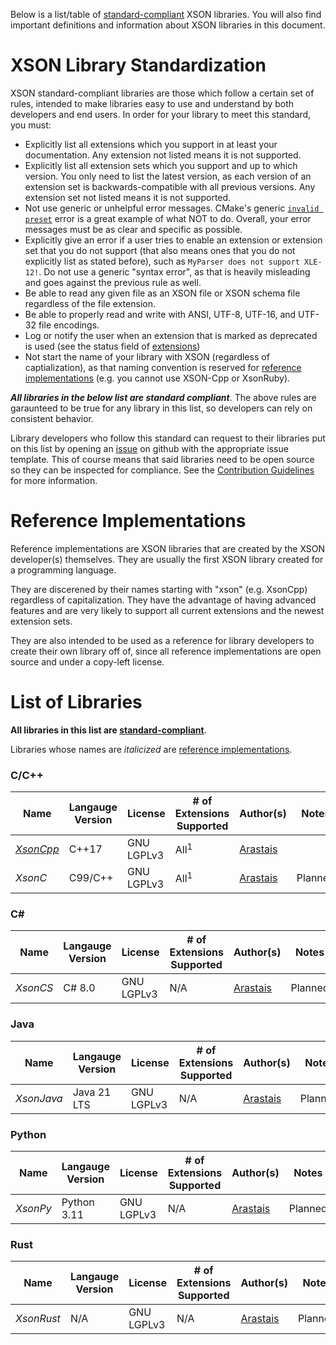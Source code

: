 Below is a list/table of [standard-compliant](#XSON-Library-Standardization) XSON libraries.
You will also find important definitions and information about XSON libraries in this document.

# XSON Library Standardization

XSON standard-compliant libraries are those which follow a certain set of rules, intended to make libraries easy to use and understand by both developers and end users. In order for your library to meet this standard, you must:
- Explicitly list all extensions which you support in at least your documentation. Any extension not listed means it is not supported.
- Explicitly list all extension sets which you support and up to which version. You only need to list the latest version, as each version of an extension set is backwards-compatible with all previous versions. Any extension set not listed means it is not supported.
- Not use generic or unhelpful error messages. CMake's generic [`invalid preset`](https://gitlab.kitware.com/cmake/cmake/-/issues/21310) error is a great example of what NOT to do. Overall, your error messages must be as clear and specific as possible.
- Explicitly give an error if a user tries to enable an extension or extension set that you do not support (that also means ones that you do not explicitly list as stated before), such as `MyParser does not support XLE-12!`. Do not use a generic "syntax error", as that is heavily misleading and goes against the previous rule as well.
- Be able to read any given file as an XSON file or XSON schema file regardless of the file extension.
- Be able to properly read and write with ANSI, UTF-8, UTF-16, and UTF-32 file encodings.
- Log or notify the user when an extension that is marked as deprecated is used (see the status field of [extensions](XSON-Extension-Document-Template))
- Not start the name of your library with XSON (regardless of captialization), as that naming convention is reserved for [reference implementations](#Reference-Implementations) (e.g. you cannot use XSON-Cpp or XsonRuby).

***All libraries in the below list are standard compliant***. The above rules are garaunteed to be true for any library in this list, so developers can rely on consistent behavior. 

Library developers who follow this standard can request to their libraries put on this list by opening an [issue](../issues) on github with the appropriate issue template. This of course means that said libraries need to be open source so they can be inspected for compliance. See the [Contribution Guidelines](Contribution-Guidelines) for more information.

# Reference Implementations
Reference implementations are XSON libraries that are created by the XSON developer(s) themselves. 
They are usually the first XSON library created for a programming language.

They are discerened by their names starting with "xson" (e.g. XsonCpp) regardless of capitalization.
They have the advantage of having advanced features and are very likely to support all current extensions and the newest extension sets.

They are also intended to be used as a reference for library developers to create their own library off of, 
since all reference implementations are open source and under a copy-left license.

# List of Libraries
**All libraries in this list are [standard-compliant](#XSON-Library-Standardization)**.

Libraries whose names are *italicized* are [reference implementations](#Reference-Implementations).

### C/C++
| Name                                              | Langauge Version      | License    | # of Extensions Supported | Author(s)                               | Notes   |
| -----------                                       | --------------------- | ---------- | ------------------------- | --------------------------------------- | ------- |
| [*XsonCpp*](https://github.com/xson-lang/XsonCpp) | C++17                 | GNU LGPLv3 | All<sup>1</sup>           | [Arastais](https://github.com/Arastais) |         |
| *XsonC*                                           | C99/C++               | GNU LGPLv3 | All<sup>1</sup>           | [Arastais](https://github.com/Arastais) | Planned |

### C#
| Name     | Langauge Version      | License    | # of Extensions Supported | Author(s)                               | Notes   |
| -------- | --------------------- | ---------- | ------------------------- | --------------------------------------- | ------- |
| *XsonCS* | C# 8.0                | GNU LGPLv3 | N/A                       | [Arastais](https://github.com/Arastais) | Planned | 

### Java
| Name        | Langauge Version      | License    | # of Extensions Supported | Author(s)                               | Notes   |
| ----------- | --------------------- | ---------- | ------------------------- | --------------------------------------- | ------- |
| *XsonJava*  | Java 21 LTS           | GNU LGPLv3 | N/A                       | [Arastais](https://github.com/Arastais) | Planned | 

### Python
| Name        | Langauge Version      | License    | # of Extensions Supported | Author(s)                               | Notes   |
| ----------- | --------------------- | ---------- | ------------------------- | --------------------------------------- | ------- |
| *XsonPy*    | Python 3.11           | GNU LGPLv3 | N/A                       | [Arastais](https://github.com/Arastais) | Planned | 

### Rust
| Name        | Langauge Version      | License    | # of Extensions Supported | Author(s)                               | Notes   |
| ----------- | --------------------- | ---------- | ------------------------- | --------------------------------------- | ------- |
| *XsonRust*  | N/A                   | GNU LGPLv3 | N/A                       | [Arastais](https://github.com/Arastais) | Planned |